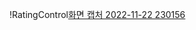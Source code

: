 !RatingControl[화면 캡처 2022-11-22 230156](https://user-images.githubusercontent.com/92089428/203333787-e75b8b9e-80a8-4d61-bb5d-72e1d58aa08d.png)
